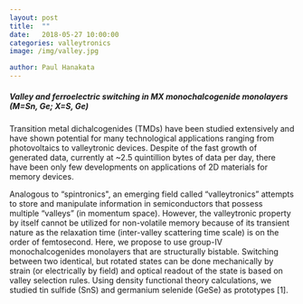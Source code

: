 ```yaml
---
layout: post
title:  ""
date:   2018-05-27 10:00:00
categories: valleytronics 
image: /img/valley.jpg

author: Paul Hanakata
---
```

##### Valley and ferroelectric switching in MX monochalcogenide monolayers (M=Sn, Ge; X=S, Ge)
Transition metal dichalcogenides (TMDs) have been studied extensively and have shown potential for many technological applications ranging from photovoltaics to valleytronic devices. Despite of the fast growth of generated data, currently at ~2.5 quintillion bytes of data per day, there have been only few developments on applications of 2D materials for memory devices. 

Analogous to “spintronics", an emerging field called “valleytronics” attempts to store and manipulate information in semiconductors that possess multiple “valleys” (in momentum space).  However, the valleytronic property by itself cannot be utilized for non-volatile memory because of its transient nature as the relaxation time (inter-valley scattering time scale) is on the order of femtosecond.  Here, we propose to use group-IV monochalcogenides monolayers that are structurally bistable. Switching between two identical, but rotated states can be done mechanically by strain (or electrically by field) and optical readout of the state is based on valley selection rules. Using density functional theory calculations, we studied tin sulfide (SnS) and germanium selenide (GeSe) as prototypes [1]. 

